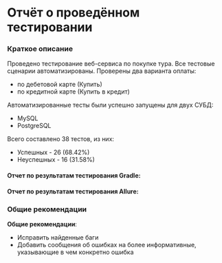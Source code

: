 # Отчёт о проведённом тестировании

### Краткое описание

Проведено тестирование веб-сервиса по покупке тура. Все тестовые сценарии автоматизированы. Проверены два варианта
оплаты:

- по дебетовой карте (Купить)
- по кредитной карте (Купить в кредит)

Автоматизированные тесты были успешно запущены для двух СУБД:

- MySQL
- PostgreSQL

Всего составлено 38 тестов, из них:

- Успешных - 26 (68.42%)
- Неуспешных - 16 (31.58%)

#### Отчет по результатам тестирования Gradle:
 
  

#### Отчет по результатам тестирования Allure:


 

 

### Общие рекомендации

**Общие рекомендации**:

* Исправить найденные баги
* Добавить сообщения об ошибках на более информативные, указывающие в чем конкретно ошибка
